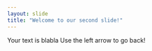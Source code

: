 ```yaml
---
layout: slide
title: "Welcome to our second slide!"
---
```

Your text is blabla
Use the left arrow to go back!
